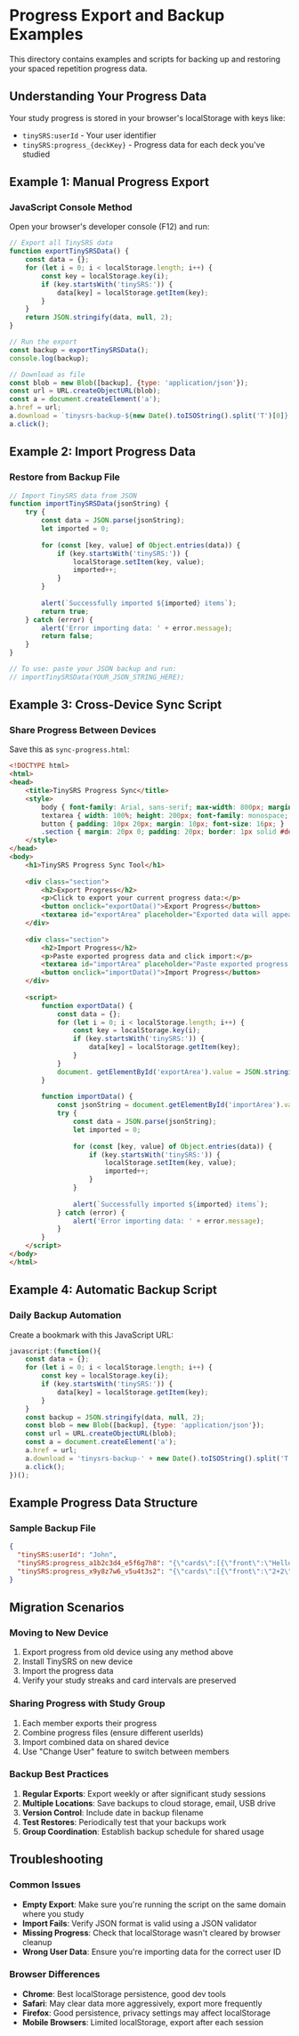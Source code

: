 # Progress Export and Backup Examples

This directory contains examples and scripts for backing up and restoring your spaced repetition progress data.

## Understanding Your Progress Data

Your study progress is stored in your browser's localStorage with keys like:
- `tinySRS:userId` - Your user identifier
- `tinySRS:progress_{deckKey}` - Progress data for each deck you've studied

## Example 1: Manual Progress Export

### JavaScript Console Method

Open your browser's developer console (F12) and run:

```javascript
// Export all TinySRS data
function exportTinySRSData() {
    const data = {};
    for (let i = 0; i < localStorage.length; i++) {
        const key = localStorage.key(i);
        if (key.startsWith('tinySRS:')) {
            data[key] = localStorage.getItem(key);
        }
    }
    return JSON.stringify(data, null, 2);
}

// Run the export
const backup = exportTinySRSData();
console.log(backup);

// Download as file
const blob = new Blob([backup], {type: 'application/json'});
const url = URL.createObjectURL(blob);
const a = document.createElement('a');
a.href = url;
a.download = `tinysrs-backup-${new Date().toISOString().split('T')[0]}.json`;
a.click();
```

## Example 2: Import Progress Data

### Restore from Backup File

```javascript
// Import TinySRS data from JSON
function importTinySRSData(jsonString) {
    try {
        const data = JSON.parse(jsonString);
        let imported = 0;
        
        for (const [key, value] of Object.entries(data)) {
            if (key.startsWith('tinySRS:')) {
                localStorage.setItem(key, value);
                imported++;
            }
        }
        
        alert(`Successfully imported ${imported} items`);
        return true;
    } catch (error) {
        alert('Error importing data: ' + error.message);
        return false;
    }
}

// To use: paste your JSON backup and run:
// importTinySRSData(YOUR_JSON_STRING_HERE);
```

## Example 3: Cross-Device Sync Script

### Share Progress Between Devices

Save this as `sync-progress.html`:

```html
<!DOCTYPE html>
<html>
<head>
    <title>TinySRS Progress Sync</title>
    <style>
        body { font-family: Arial, sans-serif; max-width: 800px; margin: 0 auto; padding: 20px; }
        textarea { width: 100%; height: 200px; font-family: monospace; }
        button { padding: 10px 20px; margin: 10px; font-size: 16px; }
        .section { margin: 20px 0; padding: 20px; border: 1px solid #ddd; }
    </style>
</head>
<body>
    <h1>TinySRS Progress Sync Tool</h1>
    
    <div class="section">
        <h2>Export Progress</h2>
        <p>Click to export your current progress data:</p>
        <button onclick="exportData()">Export Progress</button>
        <textarea id="exportArea" placeholder="Exported data will appear here..."></textarea>
    </div>
    
    <div class="section">
        <h2>Import Progress</h2>
        <p>Paste exported progress data and click import:</p>
        <textarea id="importArea" placeholder="Paste exported progress data here..."></textarea>
        <button onclick="importData()">Import Progress</button>
    </div>
    
    <script>
        function exportData() {
            const data = {};
            for (let i = 0; i < localStorage.length; i++) {
                const key = localStorage.key(i);
                if (key.startsWith('tinySRS:')) {
                    data[key] = localStorage.getItem(key);
                }
            }
            document. getElementById('exportArea').value = JSON.stringify(data, null, 2);
        }
        
        function importData() {
            const jsonString = document.getElementById('importArea').value;
            try {
                const data = JSON.parse(jsonString);
                let imported = 0;
                
                for (const [key, value] of Object.entries(data)) {
                    if (key.startsWith('tinySRS:')) {
                        localStorage.setItem(key, value);
                        imported++;
                    }
                }
                
                alert(`Successfully imported ${imported} items`);
            } catch (error) {
                alert('Error importing data: ' + error.message);
            }
        }
    </script>
</body>
</html>
```

## Example 4: Automatic Backup Script

### Daily Backup Automation

Create a bookmark with this JavaScript URL:

```javascript
javascript:(function(){
    const data = {};
    for (let i = 0; i < localStorage.length; i++) {
        const key = localStorage.key(i);
        if (key.startsWith('tinySRS:')) {
            data[key] = localStorage.getItem(key);
        }
    }
    const backup = JSON.stringify(data, null, 2);
    const blob = new Blob([backup], {type: 'application/json'});
    const url = URL.createObjectURL(blob);
    const a = document.createElement('a');
    a.href = url;
    a.download = 'tinysrs-backup-' + new Date().toISOString().split('T')[0] + '.json';
    a.click();
})();
```

## Example Progress Data Structure

### Sample Backup File

```json
{
  "tinySRS:userId": "John",
  "tinySRS:progress_a1b2c3d4_e5f6g7h8": "{\"cards\":[{\"front\":\"Hello\",\"back\":\"Bonjour\",\"interval\":1,\"repetition\":1,\"ef\":2.5,\"due\":1727654400000},{\"front\":\"Goodbye\",\"back\":\"Au revoir\",\"interval\":4,\"repetition\":2,\"ef\":2.6,\"due\":1727913600000}],\"lastStudied\":1727568000000,\"totalCards\":2,\"studiedCards\":2}",
  "tinySRS:progress_x9y8z7w6_v5u4t3s2": "{\"cards\":[{\"front\":\"2+2\",\"back\":\"4\",\"interval\":1,\"repetition\":1,\"ef\":2.5,\"due\":1727654400000}],\"lastStudied\":1727568000000,\"totalCards\":1,\"studiedCards\":1}"
}
```

## Migration Scenarios

### Moving to New Device

1. Export progress from old device using any method above
2. Install TinySRS on new device
3. Import the progress data
4. Verify your study streaks and card intervals are preserved

### Sharing Progress with Study Group

1. Each member exports their progress
2. Combine progress files (ensure different userIds)
3. Import combined data on shared device
4. Use "Change User" feature to switch between members

### Backup Best Practices

1. **Regular Exports**: Export weekly or after significant study sessions
2. **Multiple Locations**: Save backups to cloud storage, email, USB drive
3. **Version Control**: Include date in backup filename
4. **Test Restores**: Periodically test that your backups work
5. **Group Coordination**: Establish backup schedule for shared usage

## Troubleshooting

### Common Issues

- **Empty Export**: Make sure you're running the script on the same domain where you study
- **Import Fails**: Verify JSON format is valid using a JSON validator
- **Missing Progress**: Check that localStorage wasn't cleared by browser cleanup
- **Wrong User Data**: Ensure you're importing data for the correct user ID

### Browser Differences

- **Chrome**: Best localStorage persistence, good dev tools
- **Safari**: May clear data more aggressively, export more frequently  
- **Firefox**: Good persistence, privacy settings may affect localStorage
- **Mobile Browsers**: Limited localStorage, export after each session